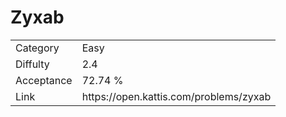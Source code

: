 # Zyxab

<table>
    <tr>
        <td>Category</td>
        <td>Easy</td>
    </tr>
    <tr>
        <td>Diffulty</td>
        <td>2.4</td>
    </tr>
    <tr>
        <td>Acceptance</td>
        <td>72.74 %</td>
    </tr>
    <tr>
        <td>Link</td>
        <td>https://open.kattis.com/problems/zyxab</td>
    </tr>
</table>